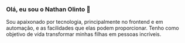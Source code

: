 ### Olá, eu sou o Nathan Olinto 👋

Sou apaixonado por tecnologia, principalmente no frontend e em automação, e as facilidades que elas podem proporcionar.
Tenho como objetivo de vida transformar minhas filhas em pessoas incríveis.

<!--
**nathanolinto/nathanolinto** is a ✨ _special_ ✨ repository because its `README.md` (this file) appears on your GitHub profile.

Here are some ideas to get you started:

- 🔭 I’m currently working on ...
- 🌱 I’m currently learning ...
- 👯 I’m looking to collaborate on ...
- 🤔 I’m looking for help with ...
- 💬 Ask me about ...
- 📫 How to reach me: ...
- 😄 Pronouns: ...
- ⚡ Fun fact: ...
-->
